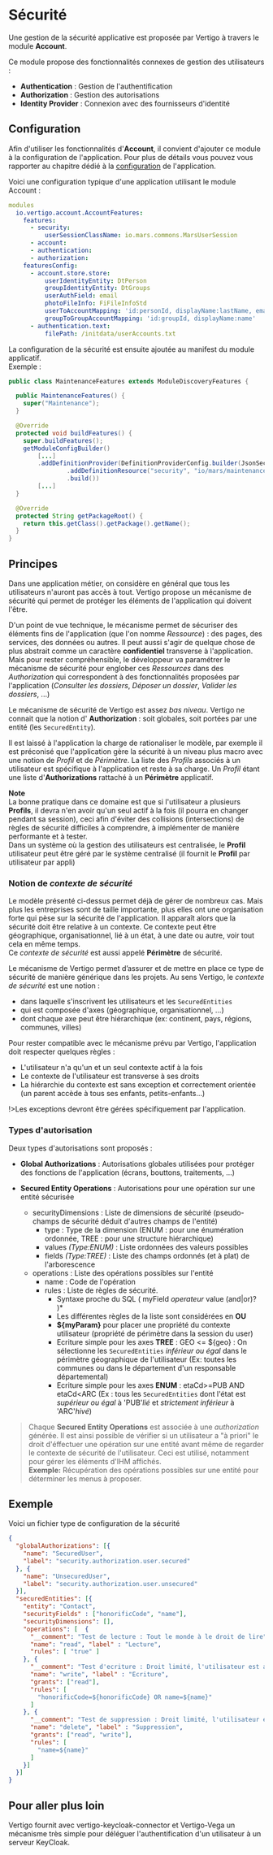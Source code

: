 # Sécurité

Une gestion de la sécurité applicative est proposée par Vertigo à travers le module **Account**. 

Ce module propose des fonctionnalités connexes de gestion des utilisateurs :
- **Authentication** : Gestion de l'authentification
- **Authorization** : Gestion des autorisations
- **Identity Provider** : Connexion avec des fournisseurs d'identité
 

## Configuration

Afin d'utiliser les fonctionnalités d'**Account**, il convient d'ajouter ce module à la configuration de l'application.
Pour plus de détails vous pouvez vous rapporter au chapitre dédié à la [configuration](/basic/configuration) de l'application.

Voici une configuration typique d'une application utilisant le module Account :

```yaml
modules
  io.vertigo.account.AccountFeatures:
    features:
      - security:
          userSessionClassName: io.mars.commons.MarsUserSession
      - account:
      - authentication:
      - authorization:
    featuresConfig:
      - account.store.store:
          userIdentityEntity: DtPerson
          groupIdentityEntity: DtGroups
          userAuthField: email
          photoFileInfo: FiFileInfoStd
          userToAccountMapping: 'id:personId, displayName:lastName, email:email, authToken:email, photo: picturefileId'
          groupToGroupAccountMapping: 'id:groupId, displayName:name'
      - authentication.text:
          filePath: /initdata/userAccounts.txt
```

La configuration de la sécurité est ensuite ajoutée au manifest du module applicatif. <br/>
Exemple : 

```java
public class MaintenanceFeatures extends ModuleDiscoveryFeatures {

  public MaintenanceFeatures() {
    super("Maintenance");
  }

  @Override
  protected void buildFeatures() {
    super.buildFeatures();
    getModuleConfigBuilder()
        [...]
        .addDefinitionProvider(DefinitionProviderConfig.builder(JsonSecurityDefinitionProvider.class)
                .addDefinitionResource("security", "io/mars/maintenance/maintenance-authorizations.json")
                .build())
        [...]
  }

  @Override
  protected String getPackageRoot() {
    return this.getClass().getPackage().getName();
  }
}
```

## Principes

Dans une application métier, on considère en général que tous les utilisateurs n'auront pas accès à tout. Vertigo propose un mécanisme de sécurité qui permet de protéger les éléments de l'application qui doivent l'être.

D'un point de vue technique, le mécanisme permet de sécuriser des éléments fins de l'application (que l'on nomme *Ressource*) : des pages, des services, des données ou autres. 
Il peut aussi s'agir de quelque chose de plus abstrait comme un caractère **confidentiel** transverse à l'application.<br/>
Mais pour rester compréhensible, le développeur va paramétrer le mécanisme de sécurité pour englober ces *Ressources* dans des *Authorization* qui correspondent à des fonctionnalités proposées par l'application 
(*Consulter les dossiers*, *Déposer un dossier*, *Valider les dossiers*, ...)

Le mécanisme de sécurité de Vertigo est assez *bas niveau*. Vertigo ne connait que la notion d' **Authorization** : soit globales, soit portées par une entité (les `SecuredEntity`).

Il est laissé à l'application la charge de rationaliser le modèle, par exemple il est préconisé que l'application gère la sécurité à un niveau plus macro avec une notion de *Profil* et de *Périmètre*.
La liste des *Profils* associés à un utilisateur est spécifique à l'application et reste à sa charge.
Un *Profil* étant une liste d'**Authorizations** rattaché à un **Périmètre** applicatif.

**Note**<br/>
La bonne pratique dans ce domaine est que si l'utilisateur a plusieurs **Profils**, il devra n'en avoir qu'un seul actif à la fois (il pourra en changer pendant sa session), ceci afin d'éviter des collisions (intersections) de règles de sécurité difficiles à comprendre, à implémenter de manière performante et à tester.<br/>
Dans un système où la gestion des utilisateurs est centralisée, le **Profil** utilisateur peut être géré par le système centralisé (il fournit le **Profil** par utilisateur par appli) 

### Notion de *contexte de sécurité*

Le modèle présenté ci-dessus permet déjà de gérer de nombreux cas. Mais plus les entreprises sont de taille importante, plus elles ont une organisation forte qui pèse sur la sécurité de l'application.
Il apparaît alors que la sécurité doit être relative à un contexte. Ce contexte peut être géographique, organisationnel, lié à un état, à une date ou autre, voir tout cela en même temps. <br/>
Ce *contexte de sécurité* est aussi appelé **Périmètre** de sécurité.

Le mécanisme de Vertigo permet d’assurer et de mettre en place ce type de sécurité de manière générique dans les projets.
Au sens Vertigo, le *contexte de sécurité* est une notion :

- dans laquelle s'inscrivent les utilisateurs et les `SecuredEntities` 
- qui est composée d'axes (géographique, organisationnel, ...)
- dont chaque axe peut être hiérarchique (ex: continent, pays, régions, communes, villes)

Pour rester compatible avec le mécanisme prévu par Vertigo, l'application doit respecter quelques règles :

- L'utilisateur n'a qu'un et un seul contexte actif à la fois
- Le contexte de l'utilisateur est transverse à ses droits 
- La hiérarchie du contexte est sans exception et correctement orientée (un parent accède à tous ses enfants, petits-enfants...) 

!>Les exceptions devront être gérées spécifiquement par l'application.


### Types d'autorisation

Deux types d'autorisations sont proposés :
- **Global Authorizations** : Autorisations globales utilisées pour protéger des fonctions de l'application (écrans, bouttons, traitements, ...)

- **Secured Entity Operations** : Autorisations pour une opération sur une entité sécurisée
  - securityDimensions : Liste de dimensions de sécurité (pseudo-champs de sécurité déduit d'autres champs de l'entité)
    - type : Type de la dimension (ENUM : pour une énumération ordonnée, TREE : pour une structure hiérarchique)
    - values *(Type:ENUM)* : Liste ordonnées des valeurs possibles
    - fields *(Type:TREE)* : Liste des champs ordonnés (et à plat) de l'arborescence
  - operations : Liste des opérations possibles sur l'entité
    - name : Code de l'opération
    - rules : Liste de règles de sécurité. 
      - Syntaxe proche du SQL ( myField *operateur* value (and|or)? )*
      - Les différentes règles de la liste sont considérées en **OU**
      - **${myParam}** pour placer une propriété du contexte utilisateur (propriété de périmètre dans la session du user)
      - Ecriture simple pour les axes **TREE** : GEO <= ${geo} : On sélectionne les `SecuredEntities` *inférieur ou égal* dans le périmètre géographique de l'utilisateur (Ex: toutes les communes ou dans le département d'un responsable départemental)
      - Ecriture simple pour les axes **ENUM** : etaCd>=PUB AND etaCd<ARC (Ex : tous les `SecuredEntities` dont l'état est *supérieur ou égal* à 'PUB'*lié* et *strictement inférieur* à 'ARC'*hivé*)

> Chaque **Secured Entity Operations** est associée à une *authorization* générée. Il est ainsi possible de vérifier si un utilisateur a "à priori" le droit d'éffectuer une opération sur une entité avant même de regarder le contexte de sécurité de l'utilisateur.
> Ceci est utilisé, notamment pour gérer les éléments d'IHM affichés.<br/>
> **Exemple:** Récupération des opérations possibles sur une entité pour déterminer les menus à proposer.


## Exemple 

Voici un fichier type de configuration de la sécurité 

```json
{
  "globalAuthorizations": [{
    "name": "SecuredUser",
    "label": "security.authorization.user.secured"
  }, {
    "name": "UnsecuredUser",
    "label": "security.authorization.user.unsecured"
  }],
  "securedEntities": [{
    "entity": "Contact",
    "securityFields" : ["honorificCode", "name"],
    "securityDimensions": [],
    "operations": [  {
      "__comment": "Test de lecture : Tout le monde à le droit de lire",
      "name": "read", "label" : "Lecture",
      "rules": [ "true" ]
    }, {
      "__comment": "Test d'ecriture : Droit limité, l'utilisateur est autorisé à modifier les contacts d'un même titre honorifique et un contact particulier par son nom",
      "name": "write", "label" : "Ecriture",
      "grants": ["read"],
      "rules": [
        "honorificCode=${honorificCode} OR name=${name}"
      ]
    }, {
      "__comment": "Test de suppression : Droit limité, l'utilisateur est autorisé à supprimer un contact particulier par son nom",
      "name": "delete", "label" : "Suppression",
      "grants": ["read", "write"],
      "rules": [
        "name=${name}"
      ]
    }]
  }]
}
```

## Pour aller plus loin

Vertigo fournit avec vertigo-keycloak-connector et Vertigo-Vega un mécanisme très simple pour déléguer l'authentification d'un utilisateur à un serveur KeyCloak.

